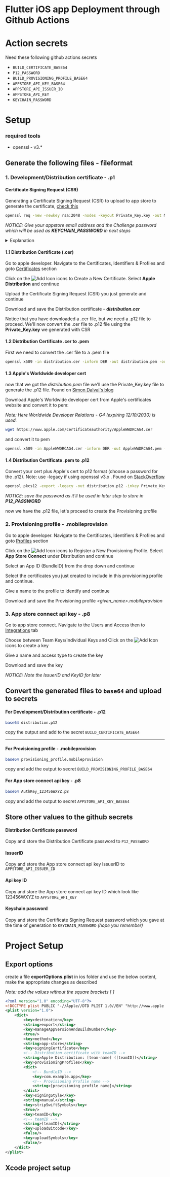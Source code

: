 # Flutter iOS app Deployment through Github Actions

# Action secrets

Need these following github actions secrets

- `BUILD_CERTIFICATE_BASE64`
- `P12_PASSWORD`
- `BUILD_PROVISIONING_PROFILE_BASE64`
- `APPSTORE_API_KEY_BASE64`
- `APPSTORE_API_ISSUER_ID`
- `APPSTORE_API_KEY`
- `KEYCHAIN_PASSWORD`

# Setup

### required tools
- openssl - v3.*

## Generate the following files - fileformat

### 1. Development/Distribution certificate - .p1

#### Certificate Signing Request (CSR)

Generating a Certificate Signing Request (CSR) to upload to app store to generate the certificate, [check this](https://www.geeksforgeeks.org/how-to-generate-a-csr-certificate-signing-request-in-linux/)

```bash
openssl req -new -newkey rsa:2048 -nodes -keyout Private_Key.key -out My_Csr.csr
```

_NOTICE: Give your appstore email address and the Challenge password which will be used as **KEYCHAIN_PASSWORD** in next steps_

<details>
<summary>Explanation</summary>

 | **Options**      | **Description**                                           |
 | ---------------- | --------------------------------------------------------- |
 | -new             | New request                                               |
 | -newkey rsa:2048 | To create a 2048-bit RSA key                              |
 | -nodes           | This is used as it doesn't encrypt the key                |
 | -keyout          | Specifying filename to send the key to the sample.com.csr |
 | -out             | Specifying file name to write to CSR                      |

You will be prompted to enter information (in order) such as:
 | **Requested Information** | **Description**                                                                                                |
 | ------------------------- | -------------------------------------------------------------------------------------------------------------- |
 | Country Name              | Two-letter abbreviation for the country you reside in                                                          |
 | State or Province Name    | Full name of the state from where your organization operates                                                   |
 | Locality Name             | Name of the city where the organization operates from                                                          |
 | Organization Name         | Name of Organization. If registered as an individual, enter the name of the person requesting the certificate. |
 | Organizational Unit Name  | Section or sector in whichthe organization operates                                                            |
 | Common Name               | The domain name to whom you're purchasing an SSL certificate.It should be a Fully Qualified Domain Name        |
 | Email Address **\***      | A email address associated with app store connect                                                              |
 | Challenge password **\*** | Password to be sent with your certificate request                                                              |
  **_\* - required_**
</details>

#### 1.1 Distribution Certificate (.cer)

Go to apple developer.
Navigate to the Certificates, Identifiers & Profiles and goto [Certificates](https://developer.apple.com/account/resources/certificates/list) section 

Click on the ![Add Icon](./icons/ic_add.svg) icons to Create a New Certificate. Select **Apple Distribution** and continue

Upload the Certificate Signing Request (CSR) you just generate and continue

Download and save the Distribution certificate - _**distribution.cer**_

Notice that you have downloaded a .cer file, but we need a .p12 file to proceed. We'll now convert the .cer file to .p12 file using the **Private_Key.key** we generated with CSR

#### 1.2 Distribution Certificate .cer to .pem

First we need to convert the .cer file to a .pem file
```bash
openssl x509 -in distribution.cer -inform DER -out distribution.pem -outform PEM
```
#### 1.3 Apple's Worldwide developer cert

now that we got the _distribution.pem_ file we'll use the Private_Key.key file to generate the .p12 file. Found on [Simon Dalvai's blog](https://simondalvai.org/blog/dev-cert-linux/)

Download Apple's Worldwide developer cert from Apple's certificates website and convert it to pem:

_Note: Here Worldwide Developer Relations - G4 (expiring 12/10/2030) is used._

```bash
wget https://www.apple.com/certificateauthority/AppleWWDRCAG4.cer
```
and convert it to pem
```bash
openssl x509 -in AppleWWDRCAG4.cer -inform DER -out AppleWWDRCAG4.pem -outf
```

#### 1.4 Distribution Certificate .pem to .p12
Convert your cert plus Apple's cert to p12 format (choose a password for the .p12).
Note: use -legacy if using opensssl v3.x . Found on [StackOverflow](https://stackoverflow.com/questions/70431528/mac-verification-failed-during-pkcs12-import-wrong-password-azure-devops)

```bash
openssl pkcs12 -export -legacy -out distribution.p12 -inkey Private_Key.key -in distribution.pem -certfile AppleWWDRCAG4.pem
```
_NOTICE: save the password as it'll be used in later step to store in **P12_PASSWORD**_

now we have the .p12 file, let's proceed to create the Provisioning profile


### 2. Provisioning profile - .mobileprovision

Go to apple developer. 
Navigate to the Certificates, Identifiers & Profiles and goto [Profiles](https://developer.apple.com/account/resources/profiles/list) section

Click on the ![Add Icon](./icons/ic_add.svg) icons to Register a New Provisioning Profile. Select **App Store Connect** under Distribution and continue

Select an App ID (BundleID) from the drop down and continue

Select the certificates you just created to include in this provisioning profile and continue.

Give a name to the profile to identify and continue

Download and save the Provisioning profile _<given_name>.mobileprovision_


### 3. App store connect api key - .p8

Go to app store connect.
Navigate to the Users and Access then to [Integrations](https://appstoreconnect.apple.com/access/integrations/api) tab

Choose between Team Keys/Individual Keys and Click on the ![Add Icon](./icons/ic_add.svg) icons to create a key

Give a name and access type to create the key

Download and save the key

_NOTICE: Note the IssuerID and KeyID for later_


## Convert the generated files to `base64` and upload to secrets

#### For Development/Distribution certificate - .p12
```bash
base64 distribution.p12
```
copy the output and add to the secret `BUILD_CERTIFICATE_BASE64`



---

#### For Provisioning profile - .mobileprovision
```bash
base64 provisioning_profile.mobileprovision
```

copy and add the output to secret `BUILD_PROVISIONING_PROFILE_BASE64`

#### For App store connect api key - .p8
```bash
base64 AuthKey_123456WXYZ.p8
```

copy and add the output to secret `APPSTORE_API_KEY_BASE64`

## Store other values to the github secrets

#### Distribution Certificate password

Copy and store the Distribution Certificate password to `P12_PASSWORD` 

#### IssuerID

Copy and store the App store connect api key IssuerID to `APPSTORE_API_ISSUER_ID` 

#### Api key ID

Copy and store the App store connect api key ID which look like 123456WXYZ to `APPSTORE_API_KEY` 

#### Keychain password

Copy and store the Certificate Signing Request password which you gave at the time of generation to `KEYCHAIN_PASSWORD` 
_(hope you remember)_
# Project Setup

## Export options
create a file **exportOptions.plist** in ios folder and use the below content,
make the appropriate changes as described

_Note: add the values without the square brackets [ ]_
```xml
<?xml version="1.0" encoding="UTF-8"?>
<!DOCTYPE plist PUBLIC "-//Apple//DTD PLIST 1.0//EN" "http://www.apple.com/DTDs/PropertyList-1.0.dtd">
<plist version="1.0">
    <dict>
        <key>destination</key>
        <string>export</string>
        <key>manageAppVersionAndBuildNumber</key>
        <true/>
        <key>method</key>
        <string>app-store</string>
        <key>signingCertificate</key>
        <!-- Distribution certificate with teamID -->
        <string>Apple Distribution: [team-name] ([teamID])</string>
        <key>provisioningProfiles</key>
        <dict>
            <!-- BundleID -->
            <key>com.example.app</key> 
            <!-- Provisioning Profile name -->
            <string>[provisioning profile name]</string> 
        </dict>
        <key>signingStyle</key>
        <string>manual</string>
        <key>stripSwiftSymbols</key>
        <true/>
        <key>teamID</key>
        <!-- teamID -->
        <string>[teamID]</string>
        <key>uploadBitcode</key>
        <false/>
        <key>uploadSymbols</key>
        <false/>
    </dict>
</plist>
```

## Xcode project setup
